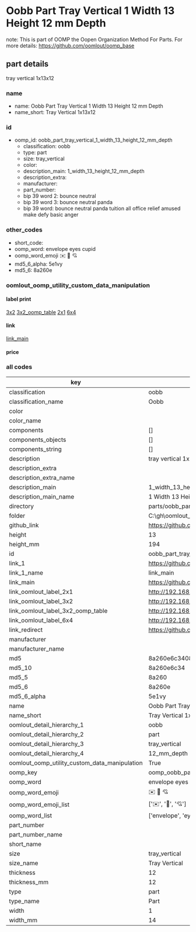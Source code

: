 # Oobb Part Tray Vertical 1 Width 13 Height 12 mm Depth  

note: This is part of OOMP the Oopen Organization Method For Parts. For more details: https://github.com/oomlout/oomp_base

##  part details
  



tray vertical 1x13x12



### name
* name: Oobb Part Tray Vertical 1 Width 13 Height 12 mm Depth
* name_short: Tray Vertical 1x13x12 
### id
* oomp_id: oobb_part_tray_vertical_1_width_13_height_12_mm_depth
  * classification: oobb
  * type: part
  * size: tray_vertical
  * color: 
  * description_main: 1_width_13_height_12_mm_depth
  * description_extra: 
  * manufacturer: 
  * part_number: 
  * bip 39 word 2: bounce neutral
  * bip 39 word 3: bounce neutral panda
  * bip 39 word: bounce neutral panda tuition all office relief amused make defy basic anger

### other_codes
* short_code: 
* oomp_word: envelope eyes cupid
* oomp_word_emoji :envelope: :eyes: :cupid:
* md5_6_alpha: 5e1vy
* md5_6: 8a260e






### oomlout_oomp_utility_custom_data_manipulation
#### label print
[3x2](http://192.168.1.245:1112/?label=oomp%205e1vy)
[3x2_oomp_table](http://192.168.1.108:1112/?label=oomp%205e1vy)
[2x1](http://192.168.1.242:1112/?label=oomp%205e1vy)
[6x4](http://192.168.1.55:1112/?label=oomp%205e1vy)    

#### link

[link_main](https://github.com/oomlout/oomlout_oobb_version_4_generated_parts/tree/main/navigation_oomp/oobb/part/tray_vertical/1_width_13_height_12_mm_depth/part)                              

#### price







### all codes 
| key | value |  
| --- | --- |  
| classification | oobb |  
| classification_name | Oobb |  
| color |  |  
| color_name |  |  
| components | [] |  
| components_objects | [] |  
| components_string | [] |  
| description | tray vertical 1x13x12 |  
| description_extra |  |  
| description_extra_name |  |  
| description_main | 1_width_13_height_12_mm_depth |  
| description_main_name | 1 Width 13 Height 12 mm Depth |  
| directory | parts/oobb_part_tray_vertical_1_width_13_height_12_mm_depth |  
| folder | C:\gh\oomlout_oobb_version_4_generated_parts\parts\oobb_part_tray_vertical_1_width_13_height_12_mm_depth |  
| github_link | https://github.com/oomlout/oomlout_oomp_part_src/tree/main/parts/oobb_part_tray_vertical_1_width_13_height_12_mm_depth |  
| height | 13 |  
| height_mm | 194 |  
| id | oobb_part_tray_vertical_1_width_13_height_12_mm_depth |  
| link_1 | https://github.com/oomlout/oomlout_oobb_version_4_generated_parts/tree/main/navigation_oomp/oobb/part/tray_vertical/1_width_13_height_12_mm_depth/part |  
| link_1_name | link_main |  
| link_main | https://github.com/oomlout/oomlout_oobb_version_4_generated_parts/tree/main/navigation_oomp/oobb/part/tray_vertical/1_width_13_height_12_mm_depth/part |  
| link_oomlout_label_2x1 | http://192.168.1.242:1112/?label=oomp%205e1vy |  
| link_oomlout_label_3x2 | http://192.168.1.245:1112/?label=oomp%205e1vy |  
| link_oomlout_label_3x2_oomp_table | http://192.168.1.108:1112/?label=oomp%205e1vy |  
| link_oomlout_label_6x4 | http://192.168.1.55:1112/?label=oomp%205e1vy |  
| link_redirect | https://github.com/oomlout/oomlout_oobb_version_4_generated_parts/tree/main/parts/oobb_tray_vertical_01_13_12 |  
| manufacturer |  |  
| manufacturer_name |  |  
| md5 | 8a260e6c340836aa66033ea33ee538d3 |  
| md5_10 | 8a260e6c34 |  
| md5_5 | 8a260 |  
| md5_6 | 8a260e |  
| md5_6_alpha | 5e1vy |  
| name | Oobb Part Tray Vertical 1 Width 13 Height 12 mm Depth |  
| name_short | Tray Vertical 1x13x12  |  
| oomlout_detail_hierarchy_1 | oobb |  
| oomlout_detail_hierarchy_2 | part |  
| oomlout_detail_hierarchy_3 | tray_vertical |  
| oomlout_detail_hierarchy_4 | 12_mm_depth |  
| oomlout_oomp_utility_custom_data_manipulation | True |  
| oomp_key | oomp_oobb_part_tray_vertical_1_width_13_height_12_mm_depth |  
| oomp_word | envelope eyes cupid |  
| oomp_word_emoji | :envelope: :eyes: :cupid: |  
| oomp_word_emoji_list | [':envelope:', ':eyes:', ':cupid:'] |  
| oomp_word_list | ['envelope', 'eyes', 'cupid'] |  
| part_number |  |  
| part_number_name |  |  
| short_name |  |  
| size | tray_vertical |  
| size_name | Tray Vertical |  
| thickness | 12 |  
| thickness_mm | 12 |  
| type | part |  
| type_name | Part |  
| width | 1 |  
| width_mm | 14 |  
